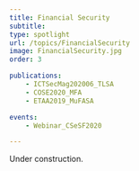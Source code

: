 ```yaml
---
title: Financial Security
subtitle:
type: spotlight
url: /topics/FinancialSecurity
image: FinancialSecurity.jpg
order: 3

publications:
    - ICTSecMag202006_TLSA
    - COSE2020_MFA
    - ETAA2019_MuFASA

events:
    - Webinar_CSeSF2020

---
```


Under construction.